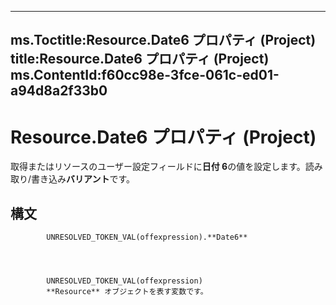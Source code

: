 

---
ms.Toctitle:Resource.Date6 プロパティ (Project)
title:Resource.Date6 プロパティ (Project)
ms.ContentId:f60cc98e-3fce-061c-ed01-a94d8a2f33b0
---
# Resource.Date6 プロパティ (Project)




取得またはリソースのユーザー設定フィールドに**日付 6**の値を設定します。読み取り/書き込み**バリアント**です。

## 構文

            UNRESOLVED_TOKEN_VAL(offexpression).**Date6**




            UNRESOLVED_TOKEN_VAL(offexpression)
            **Resource** オブジェクトを表す変数です。




